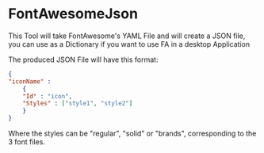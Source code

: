 # FontAwesomeJson

This Tool will take FontAwesome's YAML File and will create a JSON file, you can use as a Dictionary if you want to use FA in a desktop Application

The produced JSON File will have this format:
```json
{
"iconName" :
    {
    "Id" : "icon",
    "Styles" : ["style1", "style2"]
    }
}
```
Where the styles can be "regular", "solid" or "brands", corresponding to the 3 font files.
